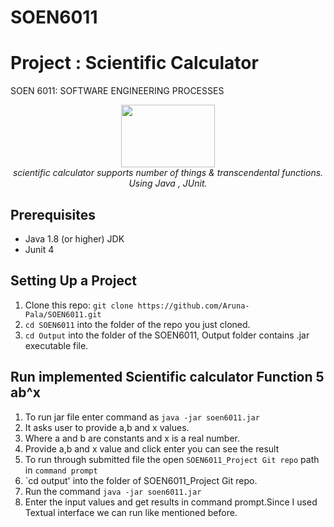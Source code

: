 # SOEN6011
 # Project : Scientific Calculator
 SOEN 6011: SOFTWARE ENGINEERING PROCESSES
<p  align="center">
<img  src="https://logos-download.com/wp-content/uploads/2016/10/Java_logo_icon-700x392.png" width="150px"  height="100px" margin-left="19px" margin-left="19px"/> 

<br>
<i>scientific calculator supports number of things & transcendental functions.
<br> Using Java , JUnit.</i>
<br>
</p>

## Prerequisites
- Java 1.8 (or higher) JDK
- Junit 4 

## Setting Up a Project
1. Clone this repo: `git clone https://github.com/Aruna-Pala/SOEN6011.git `   
2. `cd SOEN6011` into the folder of the repo you just cloned.
3. `cd Output` into the folder of the SOEN6011, Output folder contains .jar executable file.


## Run implemented Scientific calculator Function 5 ab^x
1. To run jar file enter command as `java -jar soen6011.jar`
2. It asks user to provide a,b and x values.
3. Where a and b are constants and x is a real number.
4. Provide a,b and x value and click enter you can see the result
5. To run through submitted file the open `SOEN6011_Project Git repo` path in `command prompt`
6. `cd output' into the folder of SOEN6011_Project Git repo.
7. Run the command `java -jar soen6011.jar`
8. Enter the input values and get results in command prompt.Since I used Textual interface we can run like mentioned before.
